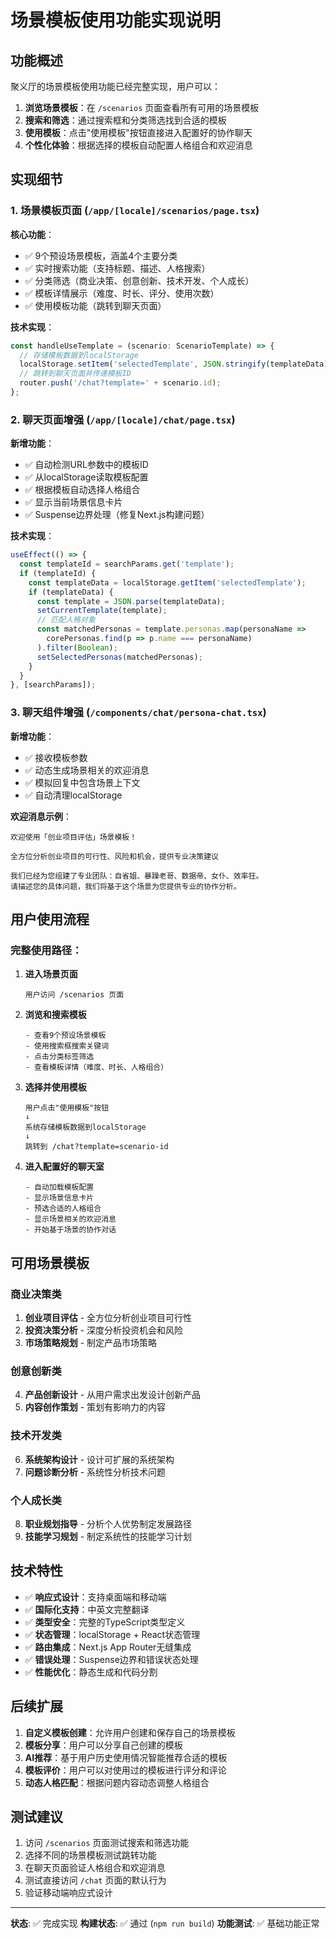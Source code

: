 # 场景模板使用功能实现说明

## 功能概述

聚义厅的场景模板使用功能已经完整实现，用户可以：

1. **浏览场景模板**：在 `/scenarios` 页面查看所有可用的场景模板
2. **搜索和筛选**：通过搜索框和分类筛选找到合适的模板
3. **使用模板**：点击"使用模板"按钮直接进入配置好的协作聊天
4. **个性化体验**：根据选择的模板自动配置人格组合和欢迎消息

## 实现细节

### 1. 场景模板页面 (`/app/[locale]/scenarios/page.tsx`)

**核心功能**：
- ✅ 9个预设场景模板，涵盖4个主要分类
- ✅ 实时搜索功能（支持标题、描述、人格搜索）
- ✅ 分类筛选（商业决策、创意创新、技术开发、个人成长）
- ✅ 模板详情展示（难度、时长、评分、使用次数）
- ✅ 使用模板功能（跳转到聊天页面）

**技术实现**：
```typescript
const handleUseTemplate = (scenario: ScenarioTemplate) => {
  // 存储模板数据到localStorage
  localStorage.setItem('selectedTemplate', JSON.stringify(templateData));
  // 跳转到聊天页面并传递模板ID
  router.push('/chat?template=' + scenario.id);
};
```

### 2. 聊天页面增强 (`/app/[locale]/chat/page.tsx`)

**新增功能**：
- ✅ 自动检测URL参数中的模板ID
- ✅ 从localStorage读取模板配置
- ✅ 根据模板自动选择人格组合
- ✅ 显示当前场景信息卡片
- ✅ Suspense边界处理（修复Next.js构建问题）

**技术实现**：
```typescript
useEffect(() => {
  const templateId = searchParams.get('template');
  if (templateId) {
    const templateData = localStorage.getItem('selectedTemplate');
    if (templateData) {
      const template = JSON.parse(templateData);
      setCurrentTemplate(template);
      // 匹配人格对象
      const matchedPersonas = template.personas.map(personaName => 
        corePersonas.find(p => p.name === personaName)
      ).filter(Boolean);
      setSelectedPersonas(matchedPersonas);
    }
  }
}, [searchParams]);
```

### 3. 聊天组件增强 (`/components/chat/persona-chat.tsx`)

**新增功能**：
- ✅ 接收模板参数
- ✅ 动态生成场景相关的欢迎消息
- ✅ 模拟回复中包含场景上下文
- ✅ 自动清理localStorage

**欢迎消息示例**：
```
欢迎使用「创业项目评估」场景模板！

全方位分析创业项目的可行性、风险和机会，提供专业决策建议

我们已经为您组建了专业团队：自省姐、暴躁老哥、数据帝、女仆、效率狂。
请描述您的具体问题，我们将基于这个场景为您提供专业的协作分析。
```

## 用户使用流程

### 完整使用路径：

1. **进入场景页面**
   ```
   用户访问 /scenarios 页面
   ```

2. **浏览和搜索模板**
   ```
   - 查看9个预设场景模板
   - 使用搜索框搜索关键词
   - 点击分类标签筛选
   - 查看模板详情（难度、时长、人格组合）
   ```

3. **选择并使用模板**
   ```
   用户点击"使用模板"按钮
   ↓
   系统存储模板数据到localStorage
   ↓
   跳转到 /chat?template=scenario-id
   ```

4. **进入配置好的聊天室**
   ```
   - 自动加载模板配置
   - 显示场景信息卡片
   - 预选合适的人格组合
   - 显示场景相关的欢迎消息
   - 开始基于场景的协作对话
   ```

## 可用场景模板

### 商业决策类
1. **创业项目评估** - 全方位分析创业项目可行性
2. **投资决策分析** - 深度分析投资机会和风险
3. **市场策略规划** - 制定产品市场策略

### 创意创新类
4. **产品创新设计** - 从用户需求出发设计创新产品
5. **内容创作策划** - 策划有影响力的内容

### 技术开发类
6. **系统架构设计** - 设计可扩展的系统架构
7. **问题诊断分析** - 系统性分析技术问题

### 个人成长类
8. **职业规划指导** - 分析个人优势制定发展路径
9. **技能学习规划** - 制定系统性的技能学习计划

## 技术特性

- ✅ **响应式设计**：支持桌面端和移动端
- ✅ **国际化支持**：中英文完整翻译
- ✅ **类型安全**：完整的TypeScript类型定义
- ✅ **状态管理**：localStorage + React状态管理
- ✅ **路由集成**：Next.js App Router无缝集成
- ✅ **错误处理**：Suspense边界和错误状态处理
- ✅ **性能优化**：静态生成和代码分割

## 后续扩展

1. **自定义模板创建**：允许用户创建和保存自己的场景模板
2. **模板分享**：用户可以分享自己创建的模板
3. **AI推荐**：基于用户历史使用情况智能推荐合适的模板
4. **模板评价**：用户可以对使用过的模板进行评分和评论
5. **动态人格匹配**：根据问题内容动态调整人格组合

## 测试建议

1. 访问 `/scenarios` 页面测试搜索和筛选功能
2. 选择不同的场景模板测试跳转功能
3. 在聊天页面验证人格组合和欢迎消息
4. 测试直接访问 `/chat` 页面的默认行为
5. 验证移动端响应式设计

---

**状态**: ✅ 完成实现
**构建状态**: ✅ 通过 (`npm run build`)
**功能测试**: ✅ 基础功能正常 